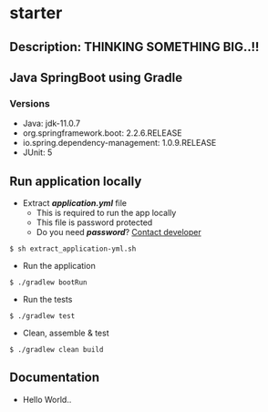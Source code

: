 # starter
## Description: THINKING SOMETHING BIG..!!

<!-- Project configuration -->
## Java SpringBoot using Gradle
### Versions
- Java: jdk-11.0.7
- org.springframework.boot: 2.2.6.RELEASE
- io.spring.dependency-management: 1.0.9.RELEASE
- JUnit: 5

<!-- Developer guide -->
## Run application locally
- Extract **_application.yml_** file
    - This is required to run the app locally
    - This file is password protected
    - Do you need **_password_**? [Contact developer](mailto:kcshettar@gmail.com)
```
$ sh extract_application-yml.sh 
```
- Run the application
```
$ ./gradlew bootRun
```
- Run the tests
```
$ ./gradlew test
```
- Clean, assemble & test
```
$ ./gradlew clean build
```

## Documentation
- Hello World..